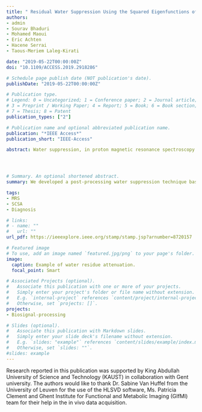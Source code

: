 ```yaml
---
title: " Residual Water Suppression Using the Squared Eigenfunctions of the Schrödinger Operator"
authors:
- admin
- Sourav Bhaduri
- Mohamed Maoui
- Eric Achten
- Hacene Serrai
- Taous-Meriem Laleg-Kirati

date: "2019-05-22T00:00:00Z"
doi: "10.1109/ACCESS.2019.2918286"

# Schedule page publish date (NOT publication's date).
publishDate: "2019-05-22T00:00:00Z"

# Publication type.
# Legend: 0 = Uncategorized; 1 = Conference paper; 2 = Journal article;
# 3 = Preprint / Working Paper; 4 = Report; 5 = Book; 6 = Book section;
# 7 = Thesis; 8 = Patent
publication_types: ["2"]

# Publication name and optional abbreviated publication name.
publication: "*IEEE Access*"
publication_short: "IEEE-Access"

abstract: Water suppression, in proton magnetic resonance spectroscopy (MRS) using post-processing techniques, is very challenging due to the large amplitude of the water line, which shadows the metabolic peaks with small amplitudes and complicates their quantification. In addition, the peak-shaped structure of these spectra and the relatively small number of data points representing them makes the suppression process more cumbersome. In this paper, a post-processing water suppression technique based on the Schrödinger operator is proposed. The method is based on the decomposition of the input MRS spectrum, using the squared eigenfunctions of a semi-classical Schrödinger operator. The proposed approach proceeds in three steps: first, the water peak is estimated using an optimal choice of the value of h to reconstruct the MRS spectrum with a minimum number of eigenfunctions. Second, these estimated eigenfunctions are further refined to ensure that they only represent the water line with no contribution from the metabolite peaks. Finally, the estimated water peak is subtracted from the input MRS spectrum. The proposed method is tested on simulated in vitro and real in vivo MRS data and compared with the Hankel-Lanczos singular value decomposition with partial reorthogonalization (HLSVD-PRO) method. The results obtained show that the semi-classical signal analysis (SCSA) performs comparably to the HLSVD-PRO in accurately suppressing the water peak.




# Summary. An optional shortened abstract.
summary: We developed a post-processing water suppression technique based on the squared eigenfunctions of the Schrödinger operator.

tags:
- MRS
- SCSA
- Diagnosis

# links:
# - name: ""
#   url: ""
url_pdf: https://ieeexplore.ieee.org/stamp/stamp.jsp?arnumber=8720157

# Featured image
# To use, add an image named `featured.jpg/png` to your page's folder.
image:
  caption: Example of water residue attenuation.
  focal_point: Smart

# Associated Projects (optional).
#   Associate this publication with one or more of your projects.
#   Simply enter your project's folder or file name without extension.
#   E.g. `internal-project` references `content/project/internal-project/index.md`.
#   Otherwise, set `projects: []`.
projects:
- Biosignal-processing

# Slides (optional).
#   Associate this publication with Markdown slides.
#   Simply enter your slide deck's filename without extension.
#   E.g. `slides: "example"` references `content/slides/example/index.md`.
#   Otherwise, set `slides: ""`.
#slides: example
---
```


Research reported in this publication was supported by King Abdullah University of Science and Technology (KAUST) in collaboration with Gent university. The authors would like to thank Dr. Sabine Van Huffel from the University of Leuven for the use of the HLSVD software, Ms. Patricia Clement and Ghent Institute for Functional and Metabolic Imaging (GIfMI) team for their help in the in vivo data acquisition.
